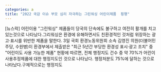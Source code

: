 ```yaml
---
categories: a
title: "2022 국감 이슈 부모 심리 자극하는 그린워싱 어린이제품  횡행"
---
```

[뉴스락] 어린이용 "그린워싱" 제품들이 당국의 단속에도 불구하고 여전히 활개를 치고 있는것으로 나타났다.그리워싱은 환경에 유해하면서도 친환경적인 것처럼 위장하는 광고·표시를 위반한 제품을 말한다. 3일 국회 환경노동위원회 소속 김영진 의원(더불어민주당, 수원병)이 환경부에서 제출받은 "최근 5년간 부당한 환경성 표시·광고 조치" 중 "어린이도 사용 가능한 제품" 현황에 따르면, 전체 행정지도 건수 중 약 70%가 어린이 사용추정제품에 대한 행정지도인 것으로 나타났다. 행정처분도 75%에 달하는 것으로 나타났다.구체적으로는 행정지도